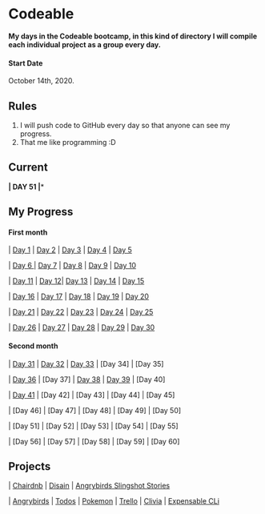 # Codeable

**My days in the Codeable bootcamp, in this kind of directory I will compile each individual project as a group every day.**

#### Start Date
October 14th, 2020.

## Rules
1. I will push code to GitHub every day so that anyone can see my progress.
2. That me like programming :D

## Current
**| DAY 51 |***

## My Progress

#### First month
|  [Day 1](https://github.com/StevenACZ/component-library-essentials-StevenACZ)  |  [Day 2](https://github.com/StevenACZ/component-library-flexbox-StevenACZ)  |  [Day 3](https://github.com/StevenACZ/component-library-forms-StevenACZ)  |  [Day 4](https://github.com/StevenACZ/component-library-tables-StevenACZ)  | [Day 5](https://github.com/StevenACZ/week1-team5)

|  [Day 6 ](https://github.com/StevenACZ/component-library-grid-StevenACZ) |  [Day 7](https://github.com/StevenACZ/component-library-responsive-StevenACZ) | [Day 8](https://github.com/StevenACZ/component-library-animations-a11y-StevenACZ) | [Day 9](https://github.com/StevenACZ/html-css-individual-StevenACZ) | [Day 10](https://github.com/StevenACZ/week2-team1)

| [Day 11](https://github.com/StevenACZ/ruby-basics-1-StevenACZ) | [Day 12](https://github.com/StevenACZ/ruby-basics-2-StevenACZ)| [Day 13](https://github.com/StevenACZ/ruby-methods-StevenACZ) | [Day 14](https://github.com/StevenACZ/todos_ruby) | [Day 15](https://github.com/StevenACZ/w3-calencli-w3ex-team5)

| [Day 16](https://github.com/StevenACZ/ruby-blocks-StevenACZ) | [Day 17](https://github.com/StevenACZ/ruby-classes-StevenACZ) | [Day 18](https://github.com/StevenACZ/ruby-modules-StevenACZ) | [Day 19](https://github.com/StevenACZ/Practice-week-4) | [Day 20](https://github.com/StevenACZ/pokemon-ruby-w4-team13)

| [Day 21](https://github.com/StevenACZ/ruby-files-StevenACZ) | [Day 22](https://github.com/StevenACZ/ruby-regex-StevenACZ) | [Day 23](https://github.com/StevenACZ/ruby-csv-json-StevenACZ) | [Day 24](https://github.com/StevenACZ/clin-boards-w5-trello-peruano) | [Day 25](https://github.com/StevenACZ/clin-boards-w5-trello-peruano)

| [Day 26](https://github.com/StevenACZ/ruby-exceptions-testing-StevenACZ) | [Day 27](https://github.com/StevenACZ/ruby-http-StevenACZ) | [Day 28](https://github.com/StevenACZ/clivia-generator-StevenACZ) | [Day 29](https://github.com/StevenACZ/expensable-cli-w6-team11-xds) | [Day 30](https://github.com/StevenACZ/expensable-cli-w6-team11-xds)

#### Second month
| [Day 31](https://github.com/StevenACZ/sql-movielens-1-StevenACZ) | [Day 32](https://github.com/StevenACZ/sql-movielens-2-StevenACZ) | [Day 33](https://github.com/StevenACZ/sql-ddl-StevenACZ) | [Day 34] | [Day 35]

| [Day 36](https://github.com/StevenACZ/rails-intro-StevenACZ) | [Day 37] | [Day 38](https://github.com/StevenACZ/rails-models-StevenACZ) | [Day 39](https://github.com/StevenACZ/rails-models-StevenACZ) | [Day 40]

| [Day 41](https://github.com/StevenACZ/friends-rails) | [Day 42] | [Day 43] | [Day 44] | [Day 45]

| [Day 46] | [Day 47] | [Day 48] | [Day 49] | [Day 50]

| [Day 51] | [Day 52] | [Day 53] | [Day 54] | [Day 55]

| [Day 56] | [Day 57] | [Day 58] | [Day 59] | [Day 60]
 
 ## Projects
 
 | [Chairdnb](https://github.com/StevenACZ/week1-team5) | [Disain](https://github.com/StevenACZ/component-library-animations-a11y-StevenACZ) | [Angrybirds Slingshot Stories](https://github.com/StevenACZ/html-css-individual-StevenACZ)
 
 | [Angrybirds](https://github.com/StevenACZ/week2-team1) | [Todos](https://github.com/StevenACZ/todos_ruby) | [Pokemon](https://github.com/StevenACZ/pokemon-ruby-w4-team13) | [Trello](https://github.com/StevenACZ/clin-boards-w5-trello-peruano) | [Clivia](https://github.com/StevenACZ/clivia-generator-StevenACZ) | [Expensable CLi](https://github.com/StevenACZ/expensable-cli-w6-team11-xds)
